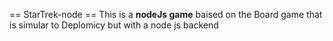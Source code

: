 == StarTrek-node ==
This is a **nodeJs game** baised on the Board game that is simular to Deplomicy
but with a node js backend
